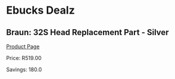 
# Ebucks Dealz
## Braun: 32S Head Replacement Part - Silver
[Product Page](https://www.ebucks.com/web/shop/productSelected.do?prodId=627543320&catId=1186081080)

Price: R519.00

Savings: 180.0


	